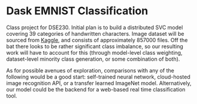 # Dask EMNIST Classification

Class project for DSE230. Initial plan is to build a distributed SVC model covering 39 categories of handwritten characters. Image dataset will be sourced from [Kaggle](https://www.kaggle.com/vaibhao/handwritten-characters), and consists of approximately 857000 files. Off the bat there looks to be rather significant class imbalance, so our resulting work will have to account for this (through model-level class weighting, dataset-level minority class generation, or some combination of both).

As for possible avenues of exploration, comparisons with any of the following would be a good start: self-trained neural network, cloud-hosted image recognition API, or a transfer learned ImageNet model. Alternatively, our model could be the backend for a web-based real time classification tool.
